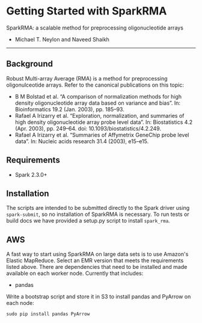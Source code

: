 # Getting Started with SparkRMA

SparkRMA: a scalable method for preprocessing oligonucleotide arrays
* Michael T. Neylon and Naveed Shaikh

----

## Background

Robust Multi-array Average (RMA) is a method for preprocessing oligonulceotide arrays.
Refer to the canonical publications on this topic:

- B M Bolstad et al. “A comparison of normalization methods for high density oligonucleotide array data based on variance and bias”. In: Bioinformatics 19.2 (Jan. 2003), pp. 185–93.
- Rafael A Irizarry et al. “Exploration, normalization, and summaries of high density oligonucleotide array probe level data”. In: Biostatistics 4.2 (Apr. 2003), pp. 249–64. doi: 10.1093/biostatistics/4.2.249.
- Rafael A Irizarry et al. “Summaries of Affymetrix GeneChip probe level data”. In: Nucleic acids research 31.4 (2003), e15–e15.


## Requirements

- Spark 2.3.0+

## Installation

The scripts are intended to be submitted directly to the Spark driver using `spark-submit`, so no installation of
SparkRMA is necessary. To run tests or build docs we have provided a setup.py script to install `spark_rma`.

## AWS

A fast way to start using SparkRMA on large data sets is to use Amazon's Elastic MapReduce. Select an EMR version
that meets the requirements listed above. There are dependencies that need to be installed and made available on each
worker node. Currently that includes:

- pandas

Write a bootstrap script and store it in S3 to install pandas and PyArrow on
each node:

`sudo pip install pandas PyArrow`

